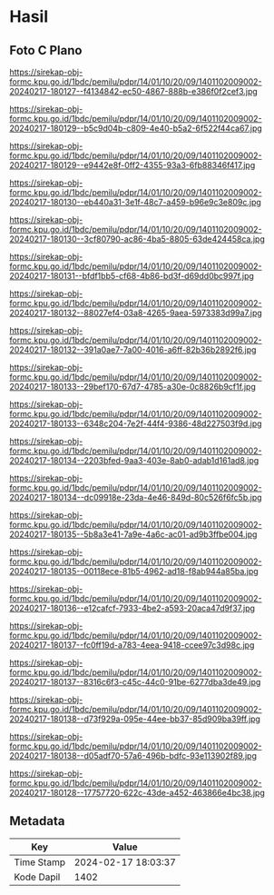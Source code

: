 # Hasil

## Foto C Plano

https://sirekap-obj-formc.kpu.go.id/1bdc/pemilu/pdpr/14/01/10/20/09/1401102009002-20240217-180127--f4134842-ec50-4867-888b-e386f0f2cef3.jpg

https://sirekap-obj-formc.kpu.go.id/1bdc/pemilu/pdpr/14/01/10/20/09/1401102009002-20240217-180129--b5c9d04b-c809-4e40-b5a2-6f522f44ca67.jpg

https://sirekap-obj-formc.kpu.go.id/1bdc/pemilu/pdpr/14/01/10/20/09/1401102009002-20240217-180129--e9442e8f-0ff2-4355-93a3-6fb88346f417.jpg

https://sirekap-obj-formc.kpu.go.id/1bdc/pemilu/pdpr/14/01/10/20/09/1401102009002-20240217-180130--eb440a31-3e1f-48c7-a459-b96e9c3e809c.jpg

https://sirekap-obj-formc.kpu.go.id/1bdc/pemilu/pdpr/14/01/10/20/09/1401102009002-20240217-180130--3cf80790-ac86-4ba5-8805-63de424458ca.jpg

https://sirekap-obj-formc.kpu.go.id/1bdc/pemilu/pdpr/14/01/10/20/09/1401102009002-20240217-180131--bfdf1bb5-cf68-4b86-bd3f-d69dd0bc997f.jpg

https://sirekap-obj-formc.kpu.go.id/1bdc/pemilu/pdpr/14/01/10/20/09/1401102009002-20240217-180132--88027ef4-03a8-4265-9aea-5973383d99a7.jpg

https://sirekap-obj-formc.kpu.go.id/1bdc/pemilu/pdpr/14/01/10/20/09/1401102009002-20240217-180132--391a0ae7-7a00-4016-a6ff-82b36b2892f6.jpg

https://sirekap-obj-formc.kpu.go.id/1bdc/pemilu/pdpr/14/01/10/20/09/1401102009002-20240217-180133--29bef170-67d7-4785-a30e-0c8826b9cf1f.jpg

https://sirekap-obj-formc.kpu.go.id/1bdc/pemilu/pdpr/14/01/10/20/09/1401102009002-20240217-180133--6348c204-7e2f-44f4-9386-48d227503f9d.jpg

https://sirekap-obj-formc.kpu.go.id/1bdc/pemilu/pdpr/14/01/10/20/09/1401102009002-20240217-180134--2203bfed-9aa3-403e-8ab0-adab1d161ad8.jpg

https://sirekap-obj-formc.kpu.go.id/1bdc/pemilu/pdpr/14/01/10/20/09/1401102009002-20240217-180134--dc09918e-23da-4e46-849d-80c526f6fc5b.jpg

https://sirekap-obj-formc.kpu.go.id/1bdc/pemilu/pdpr/14/01/10/20/09/1401102009002-20240217-180135--5b8a3e41-7a9e-4a6c-ac01-ad9b3ffbe004.jpg

https://sirekap-obj-formc.kpu.go.id/1bdc/pemilu/pdpr/14/01/10/20/09/1401102009002-20240217-180135--00118ece-81b5-4962-ad18-f8ab944a85ba.jpg

https://sirekap-obj-formc.kpu.go.id/1bdc/pemilu/pdpr/14/01/10/20/09/1401102009002-20240217-180136--e12cafcf-7933-4be2-a593-20aca47d9f37.jpg

https://sirekap-obj-formc.kpu.go.id/1bdc/pemilu/pdpr/14/01/10/20/09/1401102009002-20240217-180137--fc0ff19d-a783-4eea-9418-ccee97c3d98c.jpg

https://sirekap-obj-formc.kpu.go.id/1bdc/pemilu/pdpr/14/01/10/20/09/1401102009002-20240217-180137--8316c6f3-c45c-44c0-91be-6277dba3de49.jpg

https://sirekap-obj-formc.kpu.go.id/1bdc/pemilu/pdpr/14/01/10/20/09/1401102009002-20240217-180138--d73f929a-095e-44ee-bb37-85d909ba39ff.jpg

https://sirekap-obj-formc.kpu.go.id/1bdc/pemilu/pdpr/14/01/10/20/09/1401102009002-20240217-180138--d05adf70-57a6-496b-bdfc-93e113902f89.jpg

https://sirekap-obj-formc.kpu.go.id/1bdc/pemilu/pdpr/14/01/10/20/09/1401102009002-20240217-180128--17757720-622c-43de-a452-463866e4bc38.jpg


## Metadata

| Key        | Value               |
| ---------- | ------------------- |
| Time Stamp | 2024-02-17 18:03:37 |
| Kode Dapil | 1402                |



